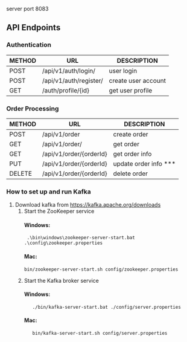 server port 8083

## API Endpoints
### Authentication

| METHOD | URL                    | DESCRIPTION         |
|--------|------------------------|---------------------|
| POST   | /api/v1/auth/login/    | user login          |
| POST   | /api/v1/auth/register/ | create user account |
| GET    | /auth/profile/{id}     | get user profile    |

### Order Processing
| METHOD | URL                     | DESCRIPTION           |
|--------|-------------------------|-----------------------|
| POST   | /api/v1/order           | create order          |
| GET    | /api/v1/order/          | get order             |
| GET    | /api/v1/order/{orderId} | get order info        |
| PUT    | /api/v1/order/{orderId} | update order info *** |
| DELETE | /api/v1/order/{orderId} | delete order          |

### How to set up and run Kafka
1. Download kafka from https://kafka.apache.org/downloads
   1. Start the ZooKeeper service
       #### Windows:
           .\bin\windows\zookeeper-server-start.bat .\config\zookeeper.properties

       #### Mac:
          bin/zookeeper-server-start.sh config/zookeeper.properties
   2. Start the Kafka broker service
       #### Windows:
             ./bin/kafka-server-start.bat ./config/server.properties
    
       #### Mac:
             bin/kafka-server-start.sh config/server.properties